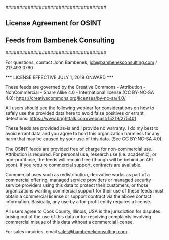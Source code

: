####################################
## License Agreement for OSINT    ##
## Feeds from Bambenek Consulting ##
####################################

For questions, contact John Bambenek,
jcb@bambenekconsulting.com / 217.493.0760

*** LICENSE EFFECTIVE JULY 1, 2019 ONWARD ***

These feeds are governed by the Creative Commons - Attribution - 
NonCommercial - Share Alike 4.0 - International license (CC BY-NC-SA 4.0):
https://creativecommons.org/licenses/by-nc-sa/4.0/

All users should see the following webinar for considerations on how to
safely use the provided data here to avoid false positives or errant
detections: https://www.brighttalk.com/webcast/15219/275401

These feeds are provided as-is and I provide no warranty. I do my best to
avoid errant data and you agree to hold this organization harmless for any
harm that may be caused by your use of this data. (See CC BY-NC-SA 4.0).

The OSINT feeds are provided free of charge for non-commercial use. 
Attribution is required. For personal use, research use (i.e. academic), 
or non-profit use, the feeds will remain free (though will be behind an
API soon). If you require commercial support, contracts are available.

Commercial uses such as redistribution, derivative works as part of a
commercial offering, managed service providers or managed security service
providers using this data to protect their customers, or those organizations
wanting commercial support for their use of these feeds must obtain a
commercial license or support contract via the above contact information.
Basically, any use by a for-profit entity requires a license.

All users agree to Cook County, Illinois, USA is the jurisdiction for
disputes arising out of the use of this data or for resolving complaints
involving commercial misuse of this data without a commercial license.

For sales inquiries, email sales@bambenekconsulting.com.
